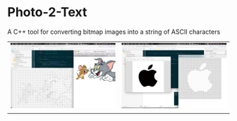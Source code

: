 # Photo-2-Text
A C++ tool for converting bitmap images into a string of ASCII characters

|                                       |                                       |
|               :---:                   |                   :---:               |
| ![img00002.png](/images/img00002.png) | ![img00008.png](/images/img00008.png) |
|                                       |                                       |
